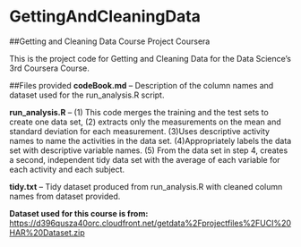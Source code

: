 # GettingAndCleaningData
##Getting and Cleaning Data Course Project Coursera 

This is the project code for Getting and Cleaning Data for the Data Science’s 3rd Coursera Course. 

##Files provided
**codeBook.md** – Description of the column names and dataset used for the run_analysis.R script.

**run_analysis.R** – (1) This code merges the training and the test sets to create one data set, (2) extracts only the measurements on the mean and standard deviation for each measurement. (3)Uses descriptive activity names to name the activities in the data set. (4)Appropriately labels the data set with descriptive variable names. (5) From the data set in step 4, creates a second, independent tidy data set with the average of each variable for each activity and each subject.

**tidy.txt** – Tidy dataset produced from run_analysis.R with cleaned column names from dataset provided.

**Dataset used for this course is from:** https://d396qusza40orc.cloudfront.net/getdata%2Fprojectfiles%2FUCI%20HAR%20Dataset.zip
